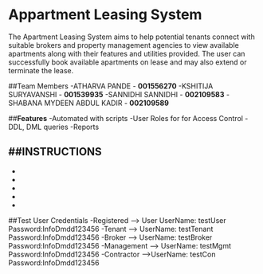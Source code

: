 # Appartment Leasing System
The Apartment Leasing System aims to help potential tenants connect with suitable brokers and
property management agencies to view available apartments along with their features and
utilities provided. The user can successfully book available apartments on lease and may also
extend or terminate the lease. 

##Team Members
-ATHARVA PANDE - **001556270**
-KSHITIJA SURYAVANSHI - **001539935**
-SANNIDHI SANNIDHI - **002109583** 
-SHABANA MYDEEN ABDUL KADIR - **002109589**

##**Features**
-Automated with scripts
-User Roles for for Access Control
-DDL, DML queries
-Reports

##**INSTRUCTIONS**
-
-
-
-
-
-

##Test User Credentials
-Registered --> User UserName: testUser Password:InfoDmdd123456
-Tenant --> UserName: testTenant Password:InfoDmdd123456
-Broker --> UserName: testBroker Password:InfoDmdd123456
-Management --> UserName: testMgmt Password:InfoDmdd123456
-Contractor -->UserName: testCon Password:InfoDmdd123456

